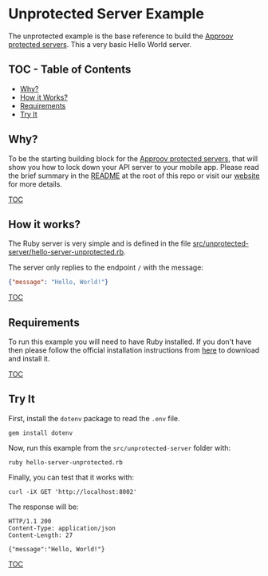 # Unprotected Server Example

The unprotected example is the base reference to build the [Approov protected servers](/src/approov-protected-server/). This a very basic Hello World server.


## TOC - Table of Contents

* [Why?](#why)
* [How it Works?](#how-it-works)
* [Requirements](#requirements)
* [Try It](#try-it)


## Why?

To be the starting building block for the [Approov protected servers](/src/approov-protected-server/), that will show you how to lock down your API server to your mobile app. Please read the brief summary in the [README](/README.md#why) at the root of this repo or visit our [website](https://approov.io/product.html) for more details.

[TOC](#toc---table-of-contents)


## How it works?

The Ruby server is very simple and is defined in the file [src/unprotected-server/hello-server-unprotected.rb](/src/unprotected-server/hello-server-unprotected.rb).

The server only replies to the endpoint `/` with the message:

```json
{"message": "Hello, World!"}
```

[TOC](#toc---table-of-contents)


## Requirements

To run this example you will need to have Ruby installed. If you don't have then please follow the official installation instructions from [here](https://www.ruby-lang.org/en/documentation/installation/) to download and install it.

[TOC](#toc---table-of-contents)


## Try It

First, install the `dotenv` package to read the `.env` file.

```text
gem install dotenv
```

Now, run this example from the `src/unprotected-server` folder with:

```text
ruby hello-server-unprotected.rb
```

Finally, you can test that it works with:

```text
curl -iX GET 'http://localhost:8002'
```

The response will be:

```text
HTTP/1.1 200
Content-Type: application/json
Content-Length: 27

{"message":"Hello, World!"}
```

[TOC](#toc---table-of-contents)
